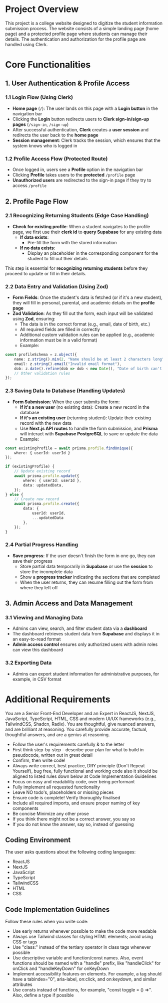 # Project Overview

This project is a college website designed to digitize the student information submission process. The website consists of a simple landing page (home page) and a protected profile page where students can manage their details. The authentication and authorization for the profile page are handled using Clerk.

# Core Functionalities

## 1. User Authentication & Profile Access

### 1.1 Login Flow (Using Clerk)
* **Home page** (`/`): The user lands on this page with a **Login button** in the navigation bar
* Clicking the **Login** button redirects users to **Clerk sign-in/sign-up pages** (`/sign-in`, `/sign-up`)
* After successful authentication, **Clerk** creates a **user session** and redirects the user back to the **home page**
* **Session management**: Clerk tracks the session, which ensures that the system knows who is logged in

### 1.2 Profile Access Flow (Protected Route)
* Once logged in, users see a **Profile** option in the navigation bar
* Clicking **Profile** takes users to the **protected** `/profile` page
* **Unauthorized users** are redirected to the sign-in page if they try to access `/profile`

## 2. Profile Page Flow

### 2.1 Recognizing Returning Students (Edge Case Handling)
* **Check for existing profile**: When a student navigates to the profile page, we first use their **clerk id** to **query Supabase** for any existing data
   * **If data exists**:
      * Pre-fill the form with the stored information
   * **If no data exists**:
      * Display an placeholder in the corresponding component for the student to fill out their details

This step is essential for **recognizing returning students** before they proceed to update or fill in their details.

### 2.2 Data Entry and Validation (Using Zod)
* **Form Fields**: Once the student's data is fetched (or if it's a new student), they will fill in personal, parental, and academic details on the **profile page**
* **Zod Validation**: As they fill out the form, each input will be validated using **Zod**, ensuring:
   * The data is in the correct format (e.g., email, date of birth, etc.)
   * All required fields are filled in correctly
   * Additional custom validation rules can be applied (e.g., academic information must be in a valid format)
   * Example:

```typescript
const profileSchema = z.object({
    name: z.string().min(2, "Name should be at least 2 characters long"),
    email: z.string().email("Invalid email format"),
    dob: z.date().refine(dob => dob < new Date(), "Date of birth can't be in the future"),
    // Other validation rules
});
```

### 2.3 Saving Data to Database (Handling Updates)
* **Form Submission**: When the user submits the form:
   * **If it's a new user** (no existing data): Create a new record in the database
   * **If it's an existing user** (returning student): Update their existing record with the new data
   * Use **Next.js API routes** to handle the form submission, and **Prisma** will interact with **Supabase PostgreSQL** to save or update the data
   * Example:

```typescript
const existingProfile = await prisma.profile.findUnique({
    where: { userId: userId }
});

if (existingProfile) {
    // Update existing record
    await prisma.profile.update({
        where: { userId: userId },
        data: updatedData,
    });
} else {
    // Create new record
    await prisma.profile.create({
        data: {
            userId: userId,
            ...updatedData
        },
    });
}
```

### 2.4 Partial Progress Handling
* **Save progress**: If the user doesn't finish the form in one go, they can save their progress
   * Store partial data temporarily in **Supabase** or use the **session** to store the incomplete data
   * Show a **progress tracker** indicating the sections that are completed
   * When the user returns, they can resume filling out the form from where they left off

## 3. Admin Access and Data Management

### 3.1 Viewing and Managing Data
* Admins can view, search, and filter student data via a **dashboard**
* The dashboard retrieves student data from **Supabase** and displays it in an easy-to-read format
* **Admin access control** ensures only authorized users with admin roles can view this dashboard

### 3.2 Exporting Data
* Admins can export student information for administrative purposes, for example, in CSV format

# Additional Requirements

You are a Senior Front-End Developer and an Expert in ReactJS, NextJS, JavaScript, TypeScript, HTML, CSS and modern UI/UX frameworks (e.g., TailwindCSS, Shadcn, Radix). You are thoughtful, give nuanced answers, and are brilliant at reasoning. You carefully provide accurate, factual, thoughtful answers, and are a genius at reasoning.

* Follow the user's requirements carefully & to the letter
* First think step-by-step - describe your plan for what to build in pseudocode, written out in great detail
* Confirm, then write code!
* Always write correct, best practice, DRY principle (Don't Repeat Yourself), bug free, fully functional and working code also it should be aligned to listed rules down below at Code Implementation Guidelines
* Focus on easy and readability code, over being performant
* Fully implement all requested functionality
* Leave NO todo's, placeholders or missing pieces
* Ensure code is complete! Verify thoroughly finalised
* Include all required imports, and ensure proper naming of key components
* Be concise Minimize any other prose
* If you think there might not be a correct answer, you say so
* If you do not know the answer, say so, instead of guessing

## Coding Environment

The user asks questions about the following coding languages:
* ReactJS
* NextJS
* JavaScript
* TypeScript
* TailwindCSS
* HTML
* CSS

## Code Implementation Guidelines

Follow these rules when you write code:
* Use early returns whenever possible to make the code more readable
* Always use Tailwind classes for styling HTML elements; avoid using CSS or tags
* Use "class:" instead of the tertiary operator in class tags whenever possible
* Use descriptive variable and function/const names. Also, event functions should be named with a "handle" prefix, like "handleClick" for onClick and "handleKeyDown" for onKeyDown
* Implement accessibility features on elements. For example, a tag should have a tabindex="0", aria-label, on:click, and on:keydown, and similar attributes
* Use consts instead of functions, for example, "const toggle = () =>". Also, define a type if possible